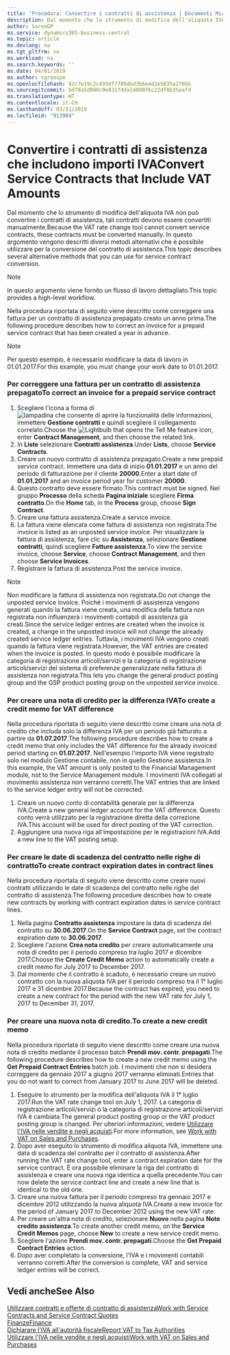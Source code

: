 ```yaml
---
title: 'Procedura: Convertire i contratti di assistenza | Documenti Microsoft'
description: Dal momento che lo strumento di modifica dell'aliquota IVA non può convertire i contratti di assistenza, tali contratti devono essere convertiti manualmente. In questo argomento vengono descritti diversi metodi alternativi che è possibile utilizzare per la conversione del contratto di assistenza.
author: SorenGP
ms.service: dynamics365-business-central
ms.topic: article
ms.devlang: na
ms.tgt_pltfrm: na
ms.workload: na
ms.search.keywords: ''
ms.date: 04/01/2019
ms.author: sgroespe
ms.openlocfilehash: 82c7e19c2c493df77094bd3b6e4d2e5835a278bb
ms.sourcegitcommit: bd78a5d990c9e83174da1409076c22df8b35eafd
ms.translationtype: HT
ms.contentlocale: it-CH
ms.lasthandoff: 03/31/2019
ms.locfileid: "913984"
---
```

# <a name="convert-service-contracts-that-include-vat-amounts"></a><span data-ttu-id="f552f-104">Convertire i contratti di assistenza che includono importi IVA</span><span class="sxs-lookup"><span data-stu-id="f552f-104">Convert Service Contracts that Include VAT Amounts</span></span>
<span data-ttu-id="f552f-105">Dal momento che lo strumento di modifica dell'aliquota IVA non può convertire i contratti di assistenza, tali contratti devono essere convertiti manualmente.</span><span class="sxs-lookup"><span data-stu-id="f552f-105">Because the VAT rate change tool cannot convert service contracts, these contracts must be converted manually.</span></span> <span data-ttu-id="f552f-106">In questo argomento vengono descritti diversi metodi alternativi che è possibile utilizzare per la conversione del contratto di assistenza.</span><span class="sxs-lookup"><span data-stu-id="f552f-106">This topic describes several alternative methods that you can use for service contract conversion.</span></span>  

> [!NOTE]  
>  <span data-ttu-id="f552f-107">In questo argomento viene fornito un flusso di lavoro dettagliato.</span><span class="sxs-lookup"><span data-stu-id="f552f-107">This topic provides a high-level workflow.</span></span>  

 <span data-ttu-id="f552f-108">Nella procedura riportata di seguito viene descritto come correggere una fattura per un contratto di assistenza prepagato creato un anno prima.</span><span class="sxs-lookup"><span data-stu-id="f552f-108">The following procedure describes how to correct an invoice for a prepaid service contract that has been created a year in advance.</span></span>  

> [!NOTE]  
>  <span data-ttu-id="f552f-109">Per questo esempio, è necessario modificare la data di lavoro in 01.01.2017.</span><span class="sxs-lookup"><span data-stu-id="f552f-109">For this example, you must change your work date to 01.01.2017.</span></span>  

### <a name="to-correct-an-invoice-for-a-prepaid-service-contract"></a><span data-ttu-id="f552f-110">Per correggere una fattura per un contratto di assistenza prepagato</span><span class="sxs-lookup"><span data-stu-id="f552f-110">To correct an invoice for a prepaid service contract</span></span>  
1. <span data-ttu-id="f552f-111">Scegliere l'icona a forma di ![lampadina che consente di aprire la funzionalità delle informazioni](media/ui-search/search_small.png "Informazioni sull'operazione che si desidera eseguire"), immettere **Gestione contratti** e quindi scegliere il collegamento correlato.</span><span class="sxs-lookup"><span data-stu-id="f552f-111">Choose the ![Lightbulb that opens the Tell Me feature](media/ui-search/search_small.png "Tell me what you want to do") icon, enter **Contract Management**, and then choose the related link.</span></span>  
2. <span data-ttu-id="f552f-112">In **Liste** selezionare **Contratti assistenza**.</span><span class="sxs-lookup"><span data-stu-id="f552f-112">Under **Lists**, choose **Service Contracts**.</span></span>  
3. <span data-ttu-id="f552f-113">Creare un nuovo contratto di assistenza prepagato.</span><span class="sxs-lookup"><span data-stu-id="f552f-113">Create a new prepaid service contract.</span></span> <span data-ttu-id="f552f-114">Immettere una data di inizio **01.01.2017** e un anno del periodo di fatturazione per il cliente **20000**.</span><span class="sxs-lookup"><span data-stu-id="f552f-114">Enter a start date of **01.01.2017** and an invoice period year for customer **20000**.</span></span>  
4. <span data-ttu-id="f552f-115">Questo contratto deve essere firmato.</span><span class="sxs-lookup"><span data-stu-id="f552f-115">This contract must be signed.</span></span> <span data-ttu-id="f552f-116">Nel gruppo **Processo** della scheda **Pagina iniziale** scegliere **Firma contratto**.</span><span class="sxs-lookup"><span data-stu-id="f552f-116">On the **Home** tab, in the **Process** group, choose **Sign Contract**.</span></span>  
5. <span data-ttu-id="f552f-117">Creare una fattura assistenza.</span><span class="sxs-lookup"><span data-stu-id="f552f-117">Create a service invoice.</span></span>
6. <span data-ttu-id="f552f-118">La fattura viene elencata come fattura di assistenza non registrata.</span><span class="sxs-lookup"><span data-stu-id="f552f-118">The invoice is listed as an unposted service invoice.</span></span> <span data-ttu-id="f552f-119">Per visualizzare la fattura di assistenza, fare clic su **Assistenza**, selezionare **Gestione contratti**, quindi scegliere **Fatture assistenza**.</span><span class="sxs-lookup"><span data-stu-id="f552f-119">To view the service invoice, choose **Service**, choose **Contract Management**, and then choose **Service Invoices**.</span></span>  
7. <span data-ttu-id="f552f-120">Registrare la fattura di assistenza.</span><span class="sxs-lookup"><span data-stu-id="f552f-120">Post the service invoice.</span></span>  

> [!NOTE]  
>  <span data-ttu-id="f552f-121">Non modificare la fattura di assistenza non registrata.</span><span class="sxs-lookup"><span data-stu-id="f552f-121">Do not change the unposted service invoice.</span></span> <span data-ttu-id="f552f-122">Poiché i movimenti di assistenza vengono generati quando la fattura viene creata, una modifica della fattura non registrata non influenzerà i movimenti contabili di assistenza già creati.</span><span class="sxs-lookup"><span data-stu-id="f552f-122">Since the service ledger entries are created when the invoice is created, a change in the unposted invoice will not change the already created service ledger entries.</span></span> <span data-ttu-id="f552f-123">Tuttavia, i movimenti IVA vengono creati quando la fattura viene registrata.</span><span class="sxs-lookup"><span data-stu-id="f552f-123">However, the VAT entries are created when the invoice is posted.</span></span> <span data-ttu-id="f552f-124">In questo modo è possibile modificare la categoria di registrazione articoli/servizi e la categoria di registrazione articoli/servizi del sistema di preferenze generalizzate nella fattura di assistenza non registrata.</span><span class="sxs-lookup"><span data-stu-id="f552f-124">This lets you change the general product posting group and the GSP product posting group on the unposted service invoice.</span></span>  

### <a name="to-create-a-credit-memo-for-vat-difference"></a><span data-ttu-id="f552f-125">Per creare una nota di credito per la differenza IVA</span><span class="sxs-lookup"><span data-stu-id="f552f-125">To create a credit memo for VAT difference</span></span>  
<span data-ttu-id="f552f-126">Nella procedura riportata di seguito viene descritto come creare una nota di credito che includa solo la differenza IVA per un periodo già fatturato a partire da **01.07.2017**.</span><span class="sxs-lookup"><span data-stu-id="f552f-126">The following procedure describes how to create a credit memo that only includes the VAT difference for the already invoiced period starting on **01.07.2017**.</span></span> <span data-ttu-id="f552f-127">Nell'esempio l'importo IVA viene registrato solo nel modulo Gestione contabile, non in quello Gestione assistenza.</span><span class="sxs-lookup"><span data-stu-id="f552f-127">In this example, the VAT amount is only posted to the Financial Management module, not to the Service Management module.</span></span> <span data-ttu-id="f552f-128">I movimenti IVA collegati al movimento assistenza non verranno corretti.</span><span class="sxs-lookup"><span data-stu-id="f552f-128">The VAT entries that are linked to the service ledger entry will not be corrected.</span></span>  

1. <span data-ttu-id="f552f-129">Creare un nuovo conto di contabilità generale per la differenza IVA.</span><span class="sxs-lookup"><span data-stu-id="f552f-129">Create a new general ledger account for the VAT difference.</span></span> <span data-ttu-id="f552f-130">Questo conto verrà utilizzato per la registrazione diretta della correzione IVA.</span><span class="sxs-lookup"><span data-stu-id="f552f-130">This account will be used for direct posting of the VAT correction.</span></span>  
2. <span data-ttu-id="f552f-131">Aggiungere una nuova riga all'impostazione per le registrazioni IVA.</span><span class="sxs-lookup"><span data-stu-id="f552f-131">Add a new line to the VAT posting setup.</span></span>  

### <a name="to-create-contract-expiration-dates-in-contract-lines"></a><span data-ttu-id="f552f-132">Per creare le date di scadenza del contratto nelle righe di contratto</span><span class="sxs-lookup"><span data-stu-id="f552f-132">To create contract expiration dates in contract lines</span></span>  
<span data-ttu-id="f552f-133">Nella procedura riportata di seguito viene descritto come creare nuovi contratti utilizzando le date di scadenza del contratto nelle righe del contratto di assistenza.</span><span class="sxs-lookup"><span data-stu-id="f552f-133">The following procedure describes how to create new contracts by working with contract expiration dates in service contract lines.</span></span>  

1. <span data-ttu-id="f552f-134">Nella pagina **Contratto assistenza** impostare la data di scadenza del contratto su **30.06.2017**.</span><span class="sxs-lookup"><span data-stu-id="f552f-134">On the **Service Contract** page, set the contract expiration date to **30.06.2017**.</span></span>  
2. <span data-ttu-id="f552f-135">Scegliere l'azione **Crea nota credito** per creare automaticamente una nota di credito per il periodo compreso tra luglio 2017 e dicembre 2017.</span><span class="sxs-lookup"><span data-stu-id="f552f-135">Choose the **Create Credit Memo** action to automatically create a credit memo for July 2017 to December 2017.</span></span>  
3. <span data-ttu-id="f552f-136">Dal momento che il contratto è scaduto, è necessario creare un nuovo contratto con la nuova aliquota IVA per il periodo compreso tra il 1° luglio 2017 e 31 dicembre 2017.</span><span class="sxs-lookup"><span data-stu-id="f552f-136">Because the contract has expired, you need to create a new contract for the period with the new VAT rate for July 1, 2017 to December 31, 2017.</span></span>  

### <a name="to-create-a-new-credit-memo"></a><span data-ttu-id="f552f-137">Per creare una nuova nota di credito.</span><span class="sxs-lookup"><span data-stu-id="f552f-137">To create a new credit memo</span></span>  
<span data-ttu-id="f552f-138">Nella procedura riportata di seguito viene descritto come creare una nuova nota di credito mediante il processo batch **Prendi mov. contr. prepagati**.</span><span class="sxs-lookup"><span data-stu-id="f552f-138">The following procedure describes how to create a new credit memo using the **Get Prepaid Contract Entries** batch job.</span></span> <span data-ttu-id="f552f-139">I movimenti che non si desidera correggere da gennaio 2017 a giugno 2017 verranno eliminati.</span><span class="sxs-lookup"><span data-stu-id="f552f-139">Entries that you do not want to correct from January 2017 to June 2017 will be deleted.</span></span>  

1. <span data-ttu-id="f552f-140">Eseguire lo strumento per la modifica dell'aliquota IVA il 1° luglio 2017.</span><span class="sxs-lookup"><span data-stu-id="f552f-140">Run the VAT rate change tool on July 1, 2017.</span></span> <span data-ttu-id="f552f-141">La categoria di registrazione articoli/servizi o la categoria di registrazione articoli/servizi IVA è cambiata.</span><span class="sxs-lookup"><span data-stu-id="f552f-141">The general product posting group or the VAT product posting group is changed.</span></span> <span data-ttu-id="f552f-142">Per ulteriori informazioni, vedere [Utilizzare l'IVA nelle vendite e negli acquisti](finance-work-with-vat.md).</span><span class="sxs-lookup"><span data-stu-id="f552f-142">For more information, see [Work with VAT on Sales and Purchases](finance-work-with-vat.md).</span></span>  
2. <span data-ttu-id="f552f-143">Dopo aver eseguito lo strumento di modifica aliquota IVA, immettere una data di scadenza del contratto per il contratto di assistenza.</span><span class="sxs-lookup"><span data-stu-id="f552f-143">After running the VAT rate change tool, enter a contract expiration date for the service contract.</span></span> <span data-ttu-id="f552f-144">È ora possibile eliminare la riga del contratto di assistenza e creare una nuova riga identica a quella precedente.</span><span class="sxs-lookup"><span data-stu-id="f552f-144">You can now delete the service contract line and create a new line that is identical to the old one.</span></span>  
3. <span data-ttu-id="f552f-145">Creare una nuova fattura per il periodo compreso tra gennaio 2017 e dicembre 2012 utilizzando la nuova aliquota IVA.</span><span class="sxs-lookup"><span data-stu-id="f552f-145">Create a new invoice for the period of January 2017 to December 2012 using the new VAT rate.</span></span>  
4. <span data-ttu-id="f552f-146">Per creare un'altra nota di credito, selezionare **Nuovo** nella pagina **Note credito assistenza**.</span><span class="sxs-lookup"><span data-stu-id="f552f-146">To create another credit memo, on the **Service Credit Memos** page, choose **New** to create a new service credit memo.</span></span>  
5. <span data-ttu-id="f552f-147">Scegliere l'azione **Prendi mov. contr. prepagati**.</span><span class="sxs-lookup"><span data-stu-id="f552f-147">Choose the **Get Prepaid Contract Entries** action.</span></span>  
6. <span data-ttu-id="f552f-148">Dopo aver completato la conversione, l'IVA e i movimenti contabili verranno corretti.</span><span class="sxs-lookup"><span data-stu-id="f552f-148">After the conversion is complete, VAT and service ledger entries will be correct.</span></span>  

## <a name="see-also"></a><span data-ttu-id="f552f-149">Vedi anche</span><span class="sxs-lookup"><span data-stu-id="f552f-149">See Also</span></span>  
[<span data-ttu-id="f552f-150">Utilizzare contratti e offerte di contratto di assistenza</span><span class="sxs-lookup"><span data-stu-id="f552f-150">Work with Service Contracts and Service Contract Quotes</span></span>](service-how-to-create-service-contracts-and-service-contract-quotes.md)  
[<span data-ttu-id="f552f-151">Finanze</span><span class="sxs-lookup"><span data-stu-id="f552f-151">Finance</span></span>](finance.md)  
[<span data-ttu-id="f552f-152">Dichiarare l'IVA all'autorità fiscale</span><span class="sxs-lookup"><span data-stu-id="f552f-152">Report VAT to Tax Authorities</span></span>](finance-how-report-vat.md)  
[<span data-ttu-id="f552f-153">Utilizzare l'IVA nelle vendite e negli acquisti</span><span class="sxs-lookup"><span data-stu-id="f552f-153">Work with VAT on Sales and Purchases</span></span>](finance-work-with-vat.md)  
